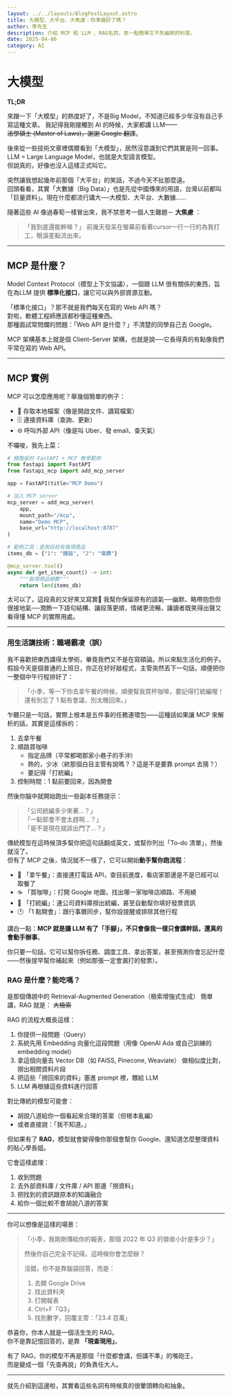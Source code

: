 ```yaml
---
layout: ../../layouts/BlogPostLayout.astro
title: 大模型、大平台、大焦慮：你準備好了嗎？
author: 季先生
description: 介紹 MCP 和 LLM 、RAG名詞，來一點簡單又不失幽默的科普。
date: 2025-04-06
category: AI
---
```


# 大模型

**TL;DR**

來蹭一下「大模型」的熱度好了，不是Big Model，不知道已經多少年沒有自己手寫這種文章。
我記得我剛接觸到 AI 的時候，大家都講 LLM——  
~~法學碩士 (Master of Laws)，謝謝 Google 翻譯~~。

後來從一些技術文章裡偶爾看到「大模型」，居然沒意識到它們其實是同一回事。  
LLM = Large Language Model，也就是大型語言模型。  
但說真的，好像也沒人這樣正式叫它。

突然讓我想起幾年前那個「大平台」的笑話，不過今天不扯那麼遠。  
回頭看看，其實「大數據（Big Data）」也是先從中國傳來的用語，台灣以前都叫「巨量資料」。現在什麼都流行講大──大模型、大平台、大數據......  

隨著這些 AI 像過春筍一樣冒出來，我不禁思考一個人生難題－ **大焦慮** ：


> 「我到底還能幹嘛？」
前幾天發呆在螢幕前看著cursor一行一行的為我打工，眼淚差點流出來。

---

## MCP 是什麼？

Model Context Protocol（模型上下文協議），一個跟 LLM 很有關係的東西，旨在為LLM 提供 **標準化接口**，讓它可以與外部資源互動。

「標準化接口」？那不就是我們每天在寫的 Web API 嗎？  
對啦，軟體工程師應該都秒懂這種東西。  
那種面試常問爛的問題：「Web API 是什麼？」不清楚的同學自己去 Google。

MCP 架構基本上就是個 Client–Server 架構，也就是說──它長得真的有點像我們平常在寫的 Web API。


---

## MCP 實例

MCP 可以怎麼應用呢？舉幾個簡單的例子：

- 📂 存取本地檔案（像是開啟文件、讀寫檔案）
- 🗄️ 連接資料庫（查詢、更新）
- 🌐 呼叫外部 API（像是叫 Uber、發 email、查天氣）

不囉唆，我先上菜：

```python
# 精簡版的 FastAPI + MCP 教學範例
from fastapi import FastAPI
from fastapi_mcp import add_mcp_server

app = FastAPI(title="MCP Demo")

# 加入 MCP server
mcp_server = add_mcp_server(
    app,
    mount_path="/mcp",
    name="Demo MCP",
    base_url="http://localhost:8787"
)

# 範例工具：查詢目前有幾項商品
items_db = {"1": "鐵鎚", "2": "電鑽"}

@mcp_server.tool()
async def get_item_count() -> int:
    """取得商品總數"""
    return len(items_db)
```

太可以了，這段真的又好笑又寫實🤣 我幫你保留原有的語氣──幽默、略帶抱怨但很接地氣──潤飾一下語句結構、讓段落更順，情緒更流暢，讓讀者既笑得出聲又看得懂 MCP 的實際用處。

---

### 用生活講技術：職場霸凌（誤）

我不喜歡把東西講得太學術，畢竟我們又不是在寫碩論。所以來點生活化的例子。
假設今天是個普通的上班日，你正在好好敲程式，主管突然丟下一句話，順便把你一整個中午行程排好了：

> 「小季，等一下你去拿午餐的時候，順便幫我買杯咖啡，要記得打統編喔！還有別忘了 1 點有會議，別太晚回來。」

乍聽只是一句話，實際上根本是五件事的任務連環包——這種話如果讓 MCP 來解析的話，其實是這樣拆的：

1. 去拿午餐  
2. 順路買咖啡  
   - 指定品牌（平常都喝那家小巷子的手沖）  
   - 熱的，少冰（欸那個白目主管有說嗎？？這是不是要靠 prompt 去猜？）  
   - 要記得「打統編」  
3. 控制時間：1 點前要回來，因為開會

然後你腦中就開始跑出一些副本任務提示：

> 「公司統編多少來著…？」  
> 「一點耶會不會太趕啊…？」  
> 「是不是現在就該出門了…？」

傳統模型在這時候頂多幫你把這句話翻成英文，或幫你列出「To-do 清單」，然後就沒了。  
但有了 MCP 之後，情況就不一樣了，它可以開始**動手幫你跑流程**：

- 🍱 「拿午餐」：直接連打電話 API，查目前進度，看店家那邊是不是已經可以取餐了  
- ☕ 「買咖啡」：打開 Google 地圖，找出哪一家咖啡店順路、不用繞  
- 🧾 「打統編」：連公司資料庫撈出統編，甚至自動幫你填好發票資訊  
- 🕐 「1 點開會」：跟行事曆同步，幫你設提醒或排除其他行程

講白一點：**MCP 就是讓 LLM 有了「手腳」，不只會像我一樣只會講幹話，還真的會動手辦事**。

你只要一句話，它可以幫你拆任務、調度工具、拿出答案，甚至預測你會忘記什麼——然後提早幫你補起來（例如那張一定會漏打的發票）。



### RAG 是什麼？能吃嗎？

是那個傳說中的 Retrieval-Augmented Generation（檢索增強式生成）
簡單講，RAG 就是： ~~大檢索~~

RAG 的流程大概長這樣：

1. 你提供一段問題（Query）
2. 系統先用 Embedding 向量化這段問題（用像 OpenAI Ada 或自己訓練的 embedding model）
3. 拿這個向量去 Vector DB（如 FAISS, Pinecone, Weaviate） 做相似度比對，撈出相關資料片段
4. 把這些「撈回來的資料」塞進 prompt 裡，餵給 LLM
5. LLM 再根據這些資料進行回答

對比傳統的模型可能會：
- 胡說八道給你一個看起來合理的答案（但根本亂編）
- 或者直接說：「我不知道。」

但如果有了 **RAG**，模型就會變得像你那個會幫你 Google、還知道怎麼整理資料的貼心學長姐。

它會這樣處理：

1. 收到問題
2. 去外部資料庫 / 文件庫 / API 那邊「撈資料」
3. 把找到的資訊跟原本的知識融合
4. 給你一個比較不會胡說八道的答案

---

你可以想像是這樣的場景：

> 「小季，我剛剛傳給你的報表，那個 2022 年 Q3 的營收小計是多少？」  
>   
> 然後你自己完全不記得。這時候你會怎麼辦？  
>  
> 沒錯，你不是靠腦袋回答，而是：  
> 1. 去開 Google Drive  
> 2. 找出資料夾  
> 3. 打開報表  
> 4. Ctrl+F「Q3」  
> 5. 找到數字，回覆主管：「23.4 百萬」

恭喜你，你本人就是一個活生生的 RAG。  
你不是靠記憶回答的，是靠 **「現查現用」**。

有了 RAG，你的模型不再是那個「什麼都會講，但講不準」的嘴砲王，  
而是變成一個「先查再說」的負責任大人。

---

就先介紹到這邊啦，其實看這些名詞有時候真的很暈頭轉向和抽象。